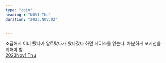 ```yaml
---
type: "coin"
heading : "NOV1 Thu"
duration: "2023.NOV.02"


---
```

 


조급해서 이더 탔다가 알트탔다가 왔다갔다 하면 페이스를 잃는다. 차분하게 포지션을 취해야 함.   
[2023Nov1 Thu](/todo/images/Document2023NOV1-Thu.pdf)

